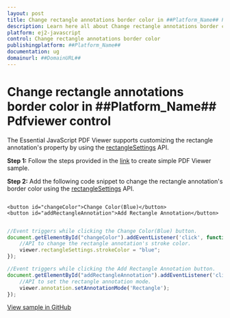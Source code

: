 ```yaml
---
layout: post
title: Change rectangle annotations border color in ##Platform_Name## Pdfviewer control | Syncfusion
description: Learn here all about Change rectangle annotations border color in Syncfusion ##Platform_Name## Pdfviewer control of Syncfusion Essential JS 2 and more.
platform: ej2-javascript
control: Change rectangle annotations border color 
publishingplatform: ##Platform_Name##
documentation: ug
domainurl: ##DomainURL##
---
```


# Change rectangle annotations border color in ##Platform_Name## Pdfviewer control

The Essential JavaScript PDF Viewer supports customizing the rectangle annotation's property by using the [rectangleSettings](https://helpej2.syncfusion.com/javascript/documentation/api/pdfviewer/#rectanglesettings) API.

**Step 1:** Follow the steps provided in the [link](https://ej2.syncfusion.com/documentation/pdfviewer/getting-started/) to create simple PDF Viewer sample.

**Step 2:** Add the following code snippet to change the rectangle annotation's border color using the [rectangleSettings](https://helpej2.syncfusion.com/javascript/documentation/api/pdfviewer/#rectanglesettings) API.

```

<button id="changeColor">Change Color(Blue)</button>
<button id="addRectangleAnnotation">Add Rectangle Annotation</button>

```

```ts

//Event triggers while clicking the Change Color(Blue) button.
document.getElementById("changeColor").addEventListener('click', function () {
    //API to change the rectangle annotation's stroke color.
    viewer.rectangleSettings.strokeColor = "blue";
});

//Event triggers while clicking the Add Rectangle Annotation button.
document.getElementById("addRectangleAnnotation").addEventListener('click', function () {
    //API to set the rectangle annotation mode.
    viewer.annotation.setAnnotationMode('Rectangle');
});

```

[View sample in GitHub](https://github.com/SyncfusionExamples/javascript-pdf-viewer-examples/tree/master/Annotations/How%20to%20change%20the%20rectangle%20annotation's%20border%20color)